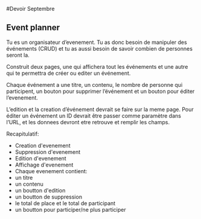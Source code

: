 #Devoir Septembre

## Event planner
Tu es un organisateur d’evenement. Tu as donc besoin de manipuler des événements (CRUD) et tu as aussi besoin de savoir combien de personnes seront la.

Construit deux pages, une qui affichera tout les événements et une autre qui te permettra de créer ou editer un événement.

Chaque événement a une titre, un contenu, le nombre de personne qui participent, un bouton pour supprimer l’événement et un bouton pour éditer l’evenement.

L’edition et la creation d’événement devrait se faire sur la meme page. Pour éditer un événement un ID devrait être passer comme paramètre dans l’URL, et les donnees devront etre retrouve et remplir les champs.

Recapitulatif:

- Creation d'evenement
- Suppression d'evenement
- Edition d'evenement
- Affichage d'evenement
- Chaque evenement contient:
 - un titre
 - un contenu
 - un boutton d'edition
 - un boutton de suppression
 - le total de place et le total de participant
 - un boutton pour participer/ne plus participer
